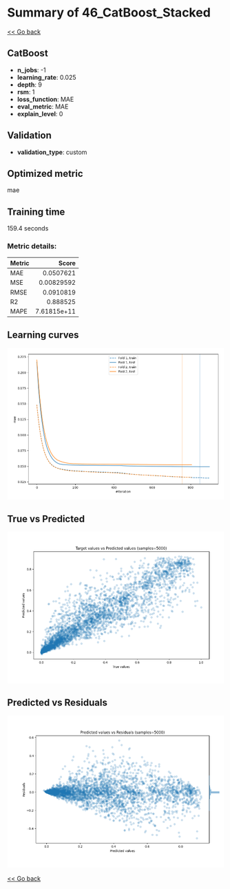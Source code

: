 # Summary of 46_CatBoost_Stacked

[<< Go back](../README.md)


## CatBoost
- **n_jobs**: -1
- **learning_rate**: 0.025
- **depth**: 9
- **rsm**: 1
- **loss_function**: MAE
- **eval_metric**: MAE
- **explain_level**: 0

## Validation
 - **validation_type**: custom

## Optimized metric
mae

## Training time

159.4 seconds

### Metric details:
| Metric   |       Score |
|:---------|------------:|
| MAE      | 0.0507621   |
| MSE      | 0.00829592  |
| RMSE     | 0.0910819   |
| R2       | 0.888525    |
| MAPE     | 7.61815e+11 |



## Learning curves
![Learning curves](learning_curves.png)
## True vs Predicted

![True vs Predicted](true_vs_predicted.png)


## Predicted vs Residuals

![Predicted vs Residuals](predicted_vs_residuals.png)



[<< Go back](../README.md)
